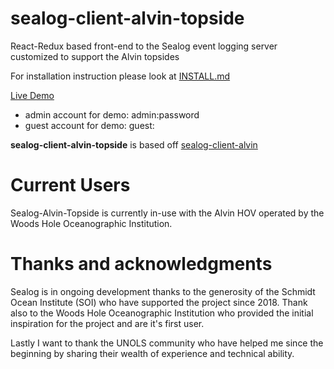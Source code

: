 # sealog-client-alvin-topside
React-Redux based front-end to the Sealog event logging server customized to support the Alvin topsides

For installation instruction please look at [INSTALL.md](./INSTALL.md)

[Live Demo](https://sealog-alvin-topside.oceandatarat.org)

- admin account for demo: admin:password
- guest account for demo: guest:<no password>

**sealog-client-alvin-topside** is based off [sealog-client-alvin](https://github.com/webbpinner/sealog-client-alvin)

# Current Users
Sealog-Alvin-Topside is currently in-use with the Alvin HOV operated by the Woods Hole Oceanographic Institution.

# Thanks and acknowledgments
Sealog is in ongoing development thanks to the generosity of the Schmidt Ocean Institute (SOI) who have supported the project since 2018. Thank also to the Woods Hole Oceanographic Institution who provided the initial inspiration for the project and are it's first user.

Lastly I want to thank the UNOLS community who have helped me since the beginning by sharing their wealth of experience and technical ability.
